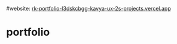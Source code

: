 #website: [rk-portfolio-l3dskcbgg-kavya-ux-2s-projects.vercel.app](https://rk-portfolio-self.vercel.app/)
# portfolio
